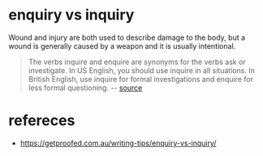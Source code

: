 # enquiry vs inquiry
Wound and injury are both used to describe damage to the body, but a wound is generally caused by a weapon and it is usually intentional.

> The verbs inquire and enquire are synonyms for the verbs ask or investigate. In US English, you should use inquire in all situations. In British English, use inquire for formal investigations and enquire for less formal questioning. -- [source](https://www.gingersoftware.com/english-online/spelling-book/confusing-words/inquiry-enquiry)

# refereces
- https://getproofed.com.au/writing-tips/enquiry-vs-inquiry/